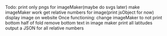 Todo:
  print only pngs for imageMaker(maybe do svgs later)
  make imageMaker work
  get relative numbers for image(print jsObject for now)
  display image on website
  Once functioning:
    change imageMaker to not print bottom half of fold
    remove bottom text in image maker
    print all latitudes
    output a JSON for all relative numbers